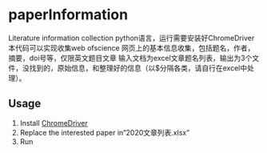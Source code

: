 # paperInformation
Literature information collection python语言，运行需要安装好ChromeDriver
本代码可以实现收集web ofscience 网页上的基本信息收集，包括题名，作者，摘要，doi号等，仅限英文题目文章
输入文档为excel文章题名列表，输出为3个文件，没找到的，原始信息，和整理好的信息（以$分隔各类，请自行在excel中处理）。

## Usage
1. Install [ChromeDriver](https://chromedriver.chromium.org/)
2. Replace the interested paper in“2020文章列表.xlsx”
3. Run

